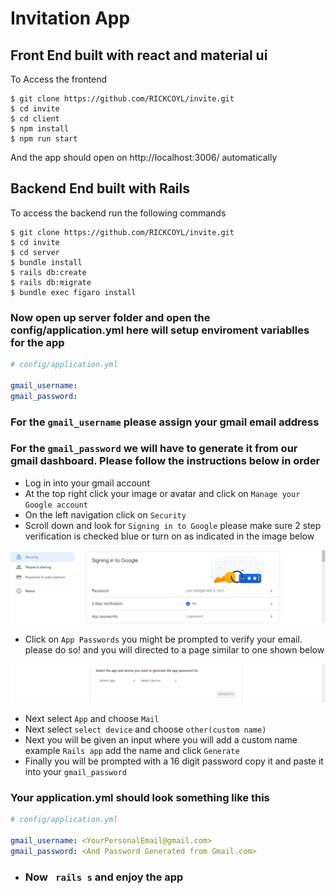 # Invitation App

## Front End built with react and material ui

To Access the frontend 

```
$ git clone https://github.com/RICKCOYL/invite.git
$ cd invite
$ cd client
$ npm install
$ npm run start
```

And the app should open on http://localhost:3006/ automatically


## Backend End built with Rails

To access the backend run the following commands

```
$ git clone https://github.com/RICKCOYL/invite.git
$ cd invite
$ cd server
$ bundle install
$ rails db:create
$ rails db:migrate
$ bundle exec figaro install
```

### Now open up server folder and open the config/application.yml here will setup enviroment variablles for the app

```yaml
# config/application.yml

gmail_username: 
gmail_password: 

```

### For the `gmail_username` please assign your gmail email address

### For the `gmail_password` we will have to generate it from our gmail dashboard. Please follow the instructions below in order

- Log in into your gmail account
- At the top right click your image or avatar and click on `Manage your Google account`
- On the left navigation click on `Security`
- Scroll down and look for `Signing in to Google` please make sure  2 step verification is checked blue or turn on as indicated in the image below

![screenshot1](./images/google%20signin.png)

- Click on `App Passwords` you might be prompted to verify your email. please do so! and you will directed to a page similar to one shown below


![screenshot1](./images/app%20password.png)

- Next select `App` and choose `Mail`
- Next select `select device` and choose `other(custom name)`
- Next you will be given an input where you will add a custom name example `Rails app` add  the name and click `Generate`
- Finally you will be prompted with a 16 digit password copy it and paste it into your `gmail_password`


### Your application.yml should look something like this


```yaml
# config/application.yml

gmail_username: <YourPersonalEmail@gmail.com>
gmail_password: <And Password Generated from Gmail.com>

```

- ### Now ``` rails s``` and enjoy the app







